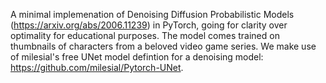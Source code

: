 A minimal implemenation of Denoising Diffusion Probabilistic Models (https://arxiv.org/abs/2006.11239) in PyTorch, going for clarity over optimality for educational purposes. The model comes trained on thumbnails of characters from a beloved video game series. We make use of milesial's free UNet model defintion for a denoising model: https://github.com/milesial/Pytorch-UNet.
